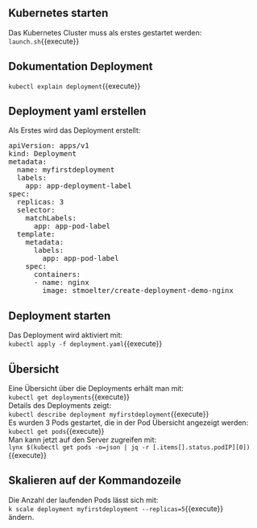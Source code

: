 ## Kubernetes starten
Das Kubernetes Cluster muss als erstes gestartet werden:   
`launch.sh`{{execute}}   

## Dokumentation Deployment
`kubectl explain deployment`{{execute}}

## Deployment yaml erstellen
Als Erstes wird das Deployment erstellt:   
<pre class="file" data-filename="deployment.yaml" data-target="replace">
apiVersion: apps/v1
kind: Deployment
metadata:
  name: myfirstdeployment
  labels:
    app: app-deployment-label
spec:
  replicas: 3
  selector:
    matchLabels:
      app: app-pod-label
  template:
    metadata:
      labels:
        app: app-pod-label
    spec:
      containers:
      - name: nginx
        image: stmoelter/create-deployment-demo-nginx
</pre>  

## Deployment starten
Das Deployment wird aktiviert mit:   
`kubectl apply -f deployment.yaml`{{execute}}  

## Übersicht
Eine Übersicht über die Deployments erhält man mit:   
`kubectl get deployments`{{execute}}   
Details des Deployments zeigt:   
`kubectl describe deployment myfirstdeployment`{{execute}}   
Es wurden 3 Pods gestartet, die in der Pod Übersicht angezeigt werden:   
`kubectl get pods`{{execute}}  
Man kann jetzt auf den Server zugreifen mit:   
`lynx $(kubectl get pods -o=json | jq -r [.items[].status.podIP][0])`{{execute}}   
## Skalieren auf der Kommandozeile
Die Anzahl der laufenden Pods lässt sich mit:   
`k scale deployment myfirstdeployment --replicas=5`{{execute}}   
ändern.




